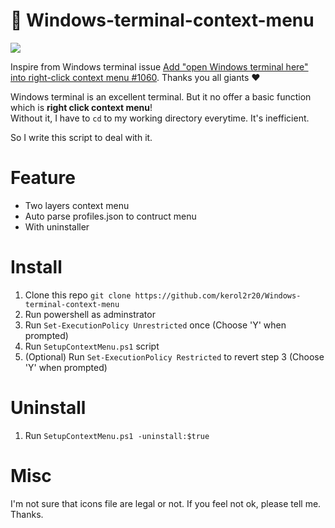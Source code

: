 # 🧾 Windows-terminal-context-menu 

![](https://i.imgur.com/gDG1nJs.png)

Inspire from Windows terminal issue [Add "open Windows terminal here" into right-click context menu #1060](https://github.com/microsoft/terminal/issues/1060). Thanks you all giants ❤

Windows terminal is an excellent terminal. But it no offer a basic function which is **right click context menu**!  
Without it, I have to `cd` to my working directory everytime. It's inefficient.  

So I write this script to deal with it.

# Feature
* Two layers context menu
* Auto parse profiles.json to contruct menu
* With uninstaller

# Install
1. Clone this repo
`git clone https://github.com/kerol2r20/Windows-terminal-context-menu`
2. Run powershell as adminstrator
3. Run `Set-ExecutionPolicy Unrestricted` once (Choose 'Y' when prompted)
4. Run `SetupContextMenu.ps1` script
5. (Optional) Run `Set-ExecutionPolicy Restricted` to revert step 3 (Choose 'Y' when prompted)

# Uninstall
1. Run `SetupContextMenu.ps1 -uninstall:$true`

# Misc
I'm not sure that icons file are legal or not. If you feel not ok, please tell me. Thanks.
